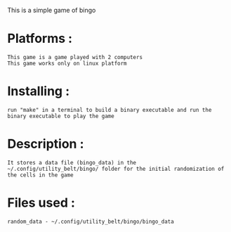 This is a simple game of bingo

Platforms :
===========

	This game is a game played with 2 computers
	This game works only on linux platform

Installing :
============

	run "make" in a terminal to build a binary executable and run the binary executable to play the game


Description :
=============

	It stores a data file (bingo_data) in the ~/.config/utility_belt/bingo/ folder for the initial randomization of the cells in the game


Files used :
============

	random_data	- ~/.config/utility_belt/bingo/bingo_data
